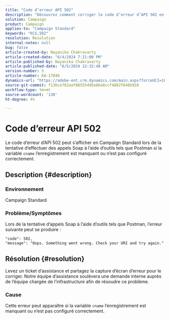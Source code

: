 ```yaml
---
title: "Code d’erreur API 502"
description: "Découvrez comment corriger le code d’erreur d’API 502 en Campaign Standard lors d’appels Soap à l’aide d’outils tels que Postman. Soulevez un ticket d’assistance pour que cette erreur soit corrigée."
solution: Campaign
product: Campaign
applies-to: "Campaign Standard"
keywords: "KCS,502"
resolution: Resolution
internal-notes: null
bug: false
article-created-by: Nayanika Chakravarty
article-created-date: "6/4/2024 7:21:00 PM"
article-published-by: Nayanika Chakravarty
article-published-date: "6/5/2024 12:32:48 AM"
version-number: 5
article-number: KA-17846
dynamics-url: "https://adobe-ent.crm.dynamics.com/main.aspx?forceUCI=1&pagetype=entityrecord&etn=knowledgearticle&id=6bfd448f-a722-ef11-840a-000d3a372703"
source-git-commit: f136ce762aaf88555495e86a0ccf4882f648b928
workflow-type: tm+mt
source-wordcount: '130'
ht-degree: 4%

---
```


# Code d’erreur API 502


Le code d’erreur d’API 502 peut s’afficher en Campaign Standard lors de la tentative d’effectuer des appels Soap à l’aide d’outils tels que Postman si la variable `cname` l’enregistrement est manquant ou n’est pas configuré correctement.

## Description {#description}


### Environnement

Campaign Standard

### Problème/Symptômes

Lors de la tentative d’appels Soap à l’aide d’outils tels que Postman, l’erreur suivante peut se produire :


```
"code": 502,
"message": "Oops. Something went wrong. Check your URI and try again."
```



## Résolution {#resolution}


Levez un ticket d’assistance et partagez la capture d’écran d’erreur pour le corriger. Notre équipe d’assistance soulèvera une demande interne auprès de l’équipe chargée de l’infrastructure afin de résoudre ce problème.

### <b>Cause</b>

Cette erreur peut apparaître si la variable `cname` l’enregistrement est manquant ou n’est pas configuré correctement.
